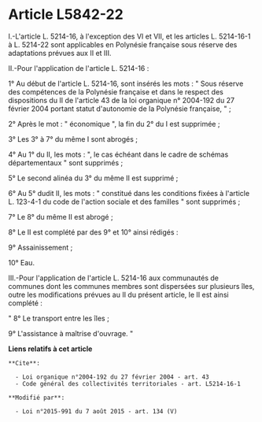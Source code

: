 # Article L5842-22

I.-L'article L. 5214-16, à l'exception des VI et VII, et les articles L. 5214-16-1 à L. 5214-22 sont applicables en Polynésie
française sous réserve des adaptations prévues aux II et III. 

II.-Pour l'application de l'article L. 5214-16 : 

1° Au début de l'article L. 5214-16, sont insérés les mots : " Sous réserve des compétences de la Polynésie française et dans
le respect des dispositions du II de l'article 43 de la loi organique n° 2004-192 du 27 février 2004 portant statut
d'autonomie de la Polynésie française, " ; 

2° Après le mot : " économique ", la fin du 2° du I est supprimée ; 

3° Les 3° à 7° du même I sont abrogés ; 

4° Au 1° du II, les mots : ", le cas échéant dans le cadre de schémas départementaux " sont supprimés ; 

5° Le second alinéa du 3° du même II est supprimé ; 

6° Au 5° dudit II, les mots : " constitué dans les conditions fixées à l'article L. 123-4-1 du code de l'action sociale et
des familles " sont supprimés ; 

7° Le 8° du même II est abrogé ; 

8° Le II est complété par des 9° et 10° ainsi rédigés : 

9° Assainissement ;

10° Eau.

III.-Pour l'application de l'article L. 5214-16 aux communautés de communes dont les communes membres sont dispersées sur
plusieurs îles, outre les modifications prévues au II du présent article, le II est ainsi complété : 

" 8° Le transport entre les îles ; 

9° L'assistance à maîtrise d'ouvrage. "

**Liens relatifs à cet article**

	**Cite**:

	  - Loi organique n°2004-192 du 27 février 2004 - art. 43
	  - Code général des collectivités territoriales - art. L5214-16-1

	**Modifié par**:

	  - Loi n°2015-991 du 7 août 2015 - art. 134 (V)
